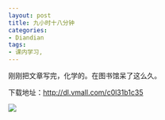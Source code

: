 ```yaml
---
layout: post
title: 九小时十八分钟
categories:
- Diandian
tags:
- 课内学习, 
---
```

<p>刚刚把文章写完，化学的。在图书馆呆了这么久。</p>
<p>下载地址：<a href="http://dl.vmall.com/c0l31b1c35" target="_blank" title="http://dl.vmall.com/c0l31b1c35"></a><a href="http://dl.vmall.com/c0l31b1c35">http://dl.vmall.com/c0l31b1c35</a> </p>
<p><img src="http://m2.img.srcdd.com/farm5/d/2013/0311/11/961A78F069372EFB61389D92FEA5D4FB_B500_900_486_329.PNG" /><br /></p>